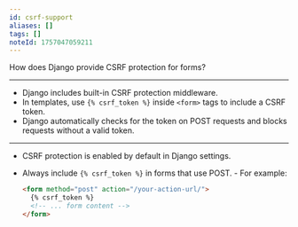 ```yaml
---
id: csrf-support
aliases: []
tags: []
noteId: 1757047059211
---
```


How does Django provide CSRF protection for forms?

---

- Django includes built-in CSRF protection middleware.
- In templates, use `{% csrf_token %}` inside `<form>` tags to include a CSRF token.
- Django automatically checks for the token on POST requests and blocks requests without a valid token.

---

- CSRF protection is enabled by default in Django settings.
- Always include `{% csrf_token %}` in forms that use POST. - For example:

  ```html
  <form method="post" action="/your-action-url/">
    {% csrf_token %}
    <!-- ... form content -->
  </form>
  ```
